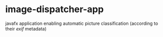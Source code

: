 # image-dispatcher-app

javafx application enabling automatic picture classification
(according to their _exif_ metadata)
